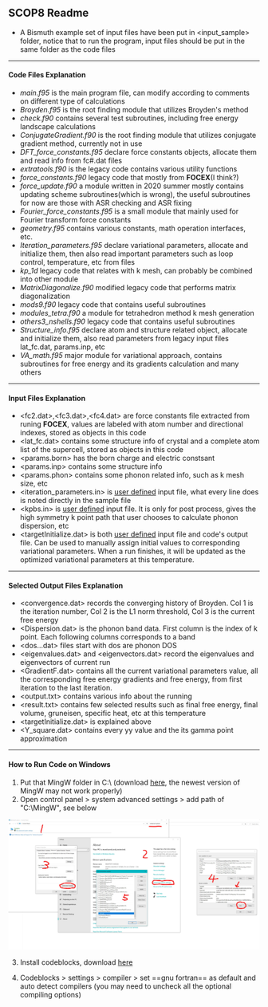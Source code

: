 ## SCOP8 Readme

- A Bismuth example set of input files have been put in <input_sample> folder, notice that to run the program, input files should be put in the same folder as the code files

---

#### Code Files Explanation

- *main.f95* is the main program file, can modify according to comments on different type of calculations
- *Broyden.f95* is the root finding module that utilizes Broyden's method
- *check.f90* contains several test subroutines, including free energy landscape calculations
- *ConjugateGradient.f90* is the root finding module that utilizes conjugate gradient method, currently not in use
- *DFT_force_constants.f95* declare force constants objects, allocate them and read info from fc#.dat files
- *extratools.f90* is the legacy code contains various utility functions
- *force_constants.f90* legacy code that mostly from **FOCEX**(I think?)
- *force_update.f90* a module written in 2020 summer mostly contains updating scheme subroutines(which is wrong), the useful subroutines for now are those with ASR checking and ASR fixing
- *Fourier_force_constants.f95* is a small module that mainly used for Fourier transform force constants
- *geometry.f95* contains various constants, math operation interfaces, etc.
- *Iteration_parameters.f95* declare variational parameters, allocate and initialize them, then also read important parameters such as loop control, temperature, etc from files
- *kp_1d* legacy code that relates with k mesh, can probably be combined into other module
- *MatrixDiagonalize.f90* modified legacy code that performs matrix diagonalization
- *mods9.f90* legacy code that contains useful subroutines
- *modules_tetra.f90* a module for tetrahedron method k mesh generation
- *others3_nshells.f90* legacy code that contains useful subroutines
- *Structure_info.f95* declare atom and structure related object, allocate and initialize them, also read parameters from legacy input files lat_fc.dat, params.inp, etc
- *VA_math.f95* major module for variational approach, contains subroutines for free energy and its gradients calculation and many others

---

#### Input Files Explanation

- <fc2.dat>,<fc3.dat>,<fc4.dat> are force constants file extracted from runing **FOCEX**, values are labeled with atom number and directional indexes, stored as objects in this code
- <lat_fc.dat> contains some structure info of crystal and a complete atom list of the supercell, stored as objects in this code
- <params.born> has the born charge and electric constsant
- <params.inp> contains some structure info
- <params.phon> contains some phonon related info, such as k mesh size, etc
- <iteration_parameters.in> is <u>user defined</u> input file, what every line does is noted directly in the sample file
- <kpbs.in> is <u>user defined</u> input file. It is only for post process, gives the high symmetry k point path that user chooses to calculate phonon dispersion, etc
- <targetInitialize.dat> is both <u>user defined</u> input file and code's output file. Can be used to manually assign initial values to corresponding variational parameters. When a run finishes, it will be updated as the optimized variational parameters at this temperature.

---

#### Selected Output Files Explanation

- <convergence.dat> records the converging history of Broyden. Col 1 is the iteration number, Col 2 is the L1 norm threshold, Col 3 is the current free energy
- <Dispersion.dat> is the phonon band data. First column is the index of k point. Each following columns corresponds to a band
- <dos...dat> files start with dos are phonon DOS 
- <eigenvalues.dat> and <eigenvectors.dat> record the eigenvalues and eigenvectors of current run
- <GradientF.dat> contains all the current variational parameters value, all the corresponding free energy gradients and free energy, from first iteration to the last iteration.
- <output.txt> contains various info about the running
- <result.txt> contains few selected results such as final free energy, final volume, gruneisen, specific heat, etc at this temperature
- <targetInitialize.dat> is explained above
- <Y_square.dat> contains every yy value and the its gamma point approximation

---

#### How to Run Code on Windows

1. Put that MingW folder in C:\ (download [here](https://drive.google.com/file/d/1mdHpw7Eac_hwmtHLrHkKdj9zlLljesz8/view?usp=sharing), the newest version of MingW may not work properly) 
2. Open control panel > system advanced settings > add path of "C:\MingW", see below

<img src="img\how.JPG" style="zoom:50%;" />

3. Install codeblocks, download [here](www.codeblocks.org/downloads/)

4. Codeblocks > settings > compiler > set ==gnu fortran== as default and auto detect compilers (you may need to uncheck all the optional compiling options)
